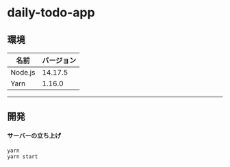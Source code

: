 # daily-todo-app

## 環境

| 名前    | バージョン |
| ------- | ---------- |
| Node.js | 14.17.5    |
| Yarn    | 1.16.0     |

---

## 開発

#### サーバーの立ち上げ

```
yarn
yarn start
```

